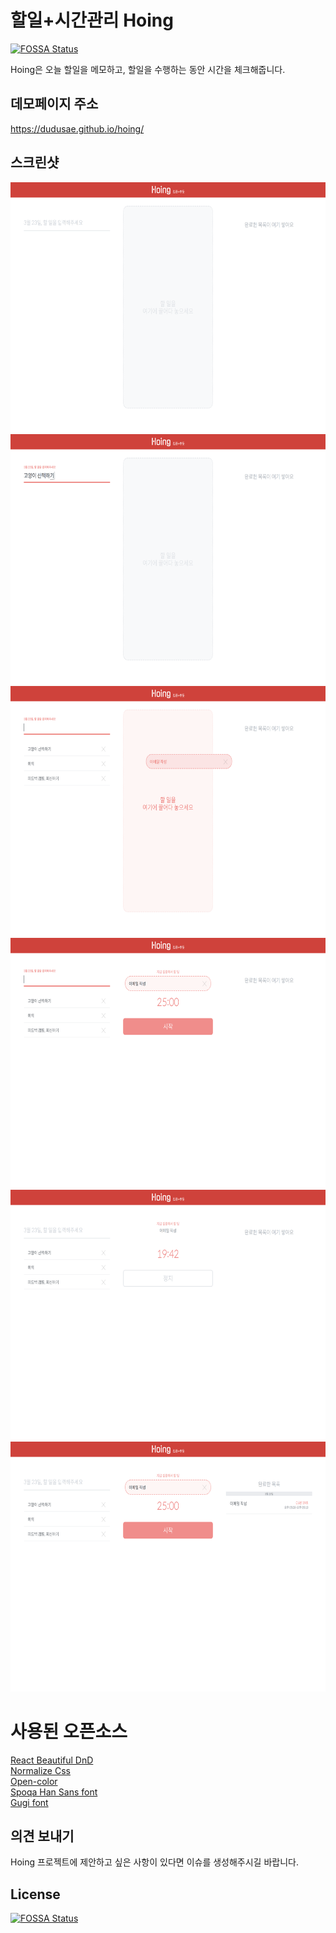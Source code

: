 # 할일+시간관리 Hoing
[![FOSSA Status](https://app.fossa.com/api/projects/git%2Bgithub.com%2Fdudusae%2Fhoing.svg?type=shield)](https://app.fossa.com/projects/git%2Bgithub.com%2Fdudusae%2Fhoing?ref=badge_shield)

Hoing은 오늘 할일을 메모하고, 할일을 수행하는 동안 시간을 체크해줍니다.


## 데모페이지 주소
https://dudusae.github.io/hoing/


## 스크린샷
<img src="https://github.com/dudusae/hoing/blob/master/screenshot/screenshot01.png" height="400px">
<img src="https://github.com/dudusae/hoing/blob/master/screenshot/screenshot02.png" height="400px">
<img src="https://github.com/dudusae/hoing/blob/master/screenshot/screenshot03.png" height="400px">
<img src="https://github.com/dudusae/hoing/blob/master/screenshot/screenshot04.png" height="400px">
<img src="https://github.com/dudusae/hoing/blob/master/screenshot/screenshot05.png" height="400px">
<img src="https://github.com/dudusae/hoing/blob/master/screenshot/screenshot06.png" height="400px">


# 사용된 오픈소스
<a href="https://github.com/atlassian/react-beautiful-dnd">React Beautiful DnD<br/>
<a href="github.com/necolas/normalize.css">Normalize Css</a><br/>
<a href="https://yeun.github.io/open-color/">Open-color</a><br/>
<a href="https://spoqa.github.io/spoqa-han-sans/en-US/">Spoqa Han Sans font</a><br/>
<a href="https://fonts.google.com/specimen/Gugi">Gugi font</a><br/>


## 의견 보내기

Hoing 프로젝트에 제안하고 싶은 사항이 있다면 이슈를 생성해주시길 바랍니다.


## License
[![FOSSA Status](https://app.fossa.com/api/projects/git%2Bgithub.com%2Fdudusae%2Fhoing.svg?type=large)](https://app.fossa.com/projects/git%2Bgithub.com%2Fdudusae%2Fhoing?ref=badge_large)